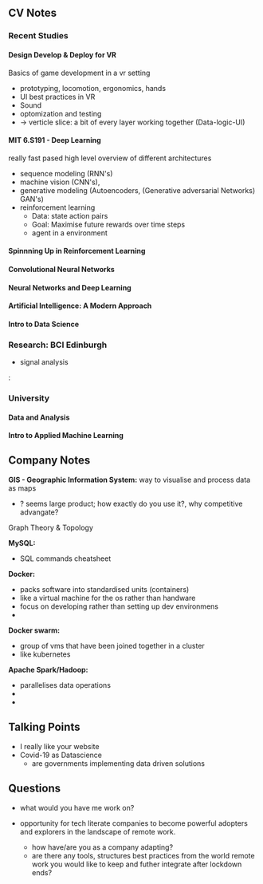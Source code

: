 ## CV Notes


### Recent Studies

#### Design Develop & Deploy for VR
Basics of game development in a vr setting
- prototyping, locomotion, ergonomics, hands
- UI best practices in VR
- Sound
- optomization and testing
- -> verticle slice: a bit of every layer working together (Data-logic-UI)

#### MIT 6.S191 - Deep Learning
really fast pased high level overview of different architectures 
- sequence modeling (RNN's)
- machine vision (CNN's),
- generative modeling (Autoencoders, (Generative adversarial Networks) GAN's)
- reinforcement learning
    - Data: state action pairs
    - Goal: Maximise future rewards over time steps
    - agent in a environment


#### Spinnning Up in Reinforcement Learning

#### Convolutional Neural Networks

#### Neural Networks and Deep Learning

#### Artificial Intelligence: A Modern Approach

#### Intro to Data Science


### Research: BCI Edinburgh
- signal analysis

:
### University

#### Data and Analysis

#### Intro to Applied Machine Learning


## Company Notes

**GIS - Geographic Information System:** way to visualise and process data as maps
- ? seems large product; how exactly do you use it?, why competitive advangate?

Graph Theory & Topology


**MySQL:**
- SQL commands cheatsheet 

**Docker:**
- packs software into standardised units (containers)
- like a virtual machine for the os rather than handware
- focus on developing rather than setting up dev environmens
- 
**Docker swarm:**
- group of vms that have been joined together in a cluster 
- like kubernetes

**Apache Spark/Hadoop:** 
- parallelises data operations
-
-

## Talking Points
- I really like your website
- Covid-19 as Datascience
    - are governments implementing data driven solutions


## Questions
- what would you have me work on?

- opportunity for tech literate companies to become powerful adopters and explorers in the landscape of remote work.
    - how have/are you as a company adapting?
    - are there any tools, structures best practices from the world remote work you would like to keep and futher integrate after lockdown ends? 
